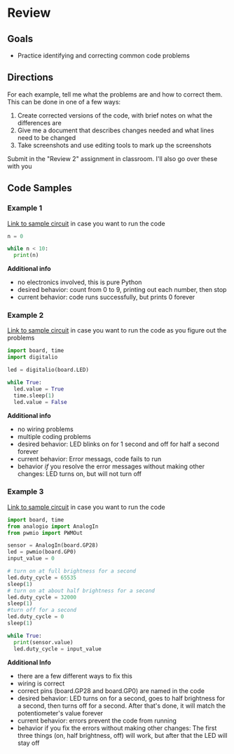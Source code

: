# Review

## Goals
- Practice identifying and correcting common code problems

## Directions
For each example, tell me what the problems are and how to correct them. This can be done in one of a few ways:

1. Create corrected versions of the code, with brief notes on what the differences are
2. Give me a document that describes changes needed and what lines need to be changed
3. Take screenshots and use editing tools to mark up the screenshots

Submit in the "Review 2" assignment in classroom. I'll also go over these with you

## Code Samples

### Example 1
[Link to sample circuit](https://wokwi.com/projects/327560256355828306) in case you want to run the code

```python
n = 0

while n < 10:
  print(n)
```

**Additional info**

- no electronics involved, this is pure Python
- desired behavior: count from 0 to 9, printing out each number, then stop
- current behavior: code runs successfully, but prints 0 forever

### Example 2

[Link to sample circuit](https://wokwi.com/projects/327559462071042642) in case you want to run the code as you figure out the problems

```python
import board, time
import digitalio

led = digitalio(board.LED)

while True:
  led.value = True
  time.sleep(1)
  led.value = False
```

**Additional info**

- no wiring problems
- multiple coding problems
- desired behavior: LED blinks on for 1 second and off for half a second forever
- current behavior: Error messags, code fails to run
- behavior *if* you resolve the error messages without making other changes: LED turns on, but will not turn off

### Example 3

[Link to sample circuit](https://wokwi.com/projects/325661032496235091) in case you want to run the code

```python
import board, time
from analogio import AnalogIn
from pwmio import PWMOut

sensor = AnalogIn(board.GP28)
led = pwmio(board.GP0)
input_value = 0

# turn on at full brightness for a second
led.duty_cycle = 65535
sleep(1)
# turn on at about half brightness for a second
led.duty_cycle = 32000
sleep(1)
#turn off for a second
led.duty_cycle = 0
sleep(1)

while True:
  print(sensor.value)
  led.duty_cycle = input_value
```

**Additional Info**

- there are a few different ways to fix this
- wiring is correct
- correct pins (board.GP28 and board.GP0) are named in the code
- desired behavior: LED turns on for a second, goes to half brightness for a second, then turns off for a second. After that's done, it will match the potentiometer's value forever
- current behavior: errors prevent the code from running
- behavior if you fix the errors without making other changes: The first three things (on, half brightness, off) will work, but after that the LED will stay off